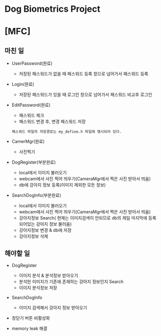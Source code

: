 # Dog Biometrics Project

# [MFC]

## 마친 일
- UserPassword(완료)
	- 저장된 패스워드가 없을 때 패스워드 등록 창으로 넘어가서 패스워드 등록
- Login(완료) 
	- 저장된 패스워드가 있을 때 로그인 창으로 넘어가서 패스워드 비교후 로그인

- EditPassword(완료)
	- 패스워드 체크
	- 패스워드 변경 후, 변경 패스워드 저장

	~~~
	패스워드 파일의 저장경로는 my_define.h 파일에 명시되어 있다. 
	~~~
- CamerMgr(완료)
	- 사진찍기

- DogRegister(부분완료)
	- local에서 이미지 불러오기
	- webcam에서 사진 찍어 띄우기(CameraMgr에서 찍은 사진 받아서 띄움)
	- db에 강아지 정보 등록(이미지 제외한 모든 정보)

- SearchDogInfo(부분완료)
	- local에서 이미지 불러오기
	- webcam에서 사진 찍어 띄우기(CameraMgr에서 찍은 사진 받아서 띄움)
	- 강아지정보 Search( 현재는 이미지검색이 안되므로 db의 제일 마지막에 등록되어있는 강아지 정보 불러옴)
	- 강아지정보 변경 & db에 저장
	- 강아지정보 삭제

## 해야할 일
- DogRegister
	- 이미지 분석 & 분석정보 받아오기
	- 분석한 이미지가 기존에 존재하는 강아지 정보인지 Search
	- 이미지 분석정보 저장

- SearchDogInfo
	- 이미지 검색해서 강아지 정보 받아오기

- 창닫기 버튼 비활성화

- memory leak 해결
